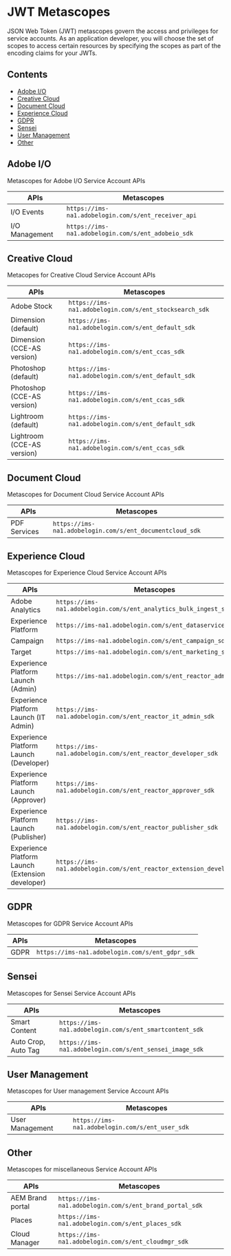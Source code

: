 # JWT Metascopes

JSON Web Token (JWT) metascopes govern the access and privileges for service accounts. As an application developer, you will choose the set of scopes to access certain resources by specifying the scopes as part of the encoding claims for your JWTs.

<!-- doctoc command: doctoc . --title "## Contents" --entryprefix 1. --gitlab --maxlevel 3 -->

<!-- START doctoc generated TOC please keep comment here to allow auto update -->
<!-- DON'T EDIT THIS SECTION, INSTEAD RE-RUN doctoc TO UPDATE -->
## Contents

- [Adobe I/O](#adobe-io)
- [Creative Cloud](#creative-cloud)
- [Document Cloud](#document-cloud)
- [Experience Cloud](#experience-cloud)
- [GDPR](#gdpr)
- [Sensei](#sensei)
- [User Management](#user-management)
- [Other](#other)
<!-- END doctoc generated TOC please keep comment here to allow auto update -->

## Adobe I/O
Metascopes for Adobe I/O Service Account APIs

APIs | Metascopes
---|---
I/O Events | ``https://ims-na1.adobelogin.com/s/ent_receiver_api``
I/O Management | ``https://ims-na1.adobelogin.com/s/ent_adobeio_sdk``


## Creative Cloud
Metacopes for Creative Cloud Service Account APIs

APIs | Metascopes
---|---
Adobe Stock | ``https://ims-na1.adobelogin.com/s/ent_stocksearch_sdk``
Dimension (default) | ``https://ims-na1.adobelogin.com/s/ent_default_sdk`` 
Dimension (CCE-AS version) | ``https://ims-na1.adobelogin.com/s/ent_ccas_sdk``
Photoshop (default) |  ``https://ims-na1.adobelogin.com/s/ent_default_sdk`` 
Photoshop (CCE-AS version) | ``https://ims-na1.adobelogin.com/s/ent_ccas_sdk``
Lightroom (default) |  ``https://ims-na1.adobelogin.com/s/ent_default_sdk`` 
Lightroom (CCE-AS version) | ``https://ims-na1.adobelogin.com/s/ent_ccas_sdk``


## Document Cloud
Metascopes for Document Cloud Service Account APIs

APIs | Metascopes
---- | ----
PDF Services | ``https://ims-na1.adobelogin.com/s/ent_documentcloud_sdk``

## Experience Cloud
Metascopes for Experience Cloud Service Account APIs

APIs | Metascopes
---|---
Adobe Analytics | ``https://ims-na1.adobelogin.com/s/ent_analytics_bulk_ingest_sdk``
Experience Platform | ``https://ims-na1.adobelogin.com/s/ent_dataservices_sdk``
Campaign | ``https://ims-na1.adobelogin.com/s/ent_campaign_sdk``
Target | ``https://ims-na1.adobelogin.com/s/ent_marketing_sdk``
Experience Platform Launch (Admin) | ``https://ims-na1.adobelogin.com/s/ent_reactor_admin_sdk``
Experience Platform Launch (IT Admin) | ``https://ims-na1.adobelogin.com/s/ent_reactor_it_admin_sdk``
Experience Platform Launch (Developer) | ``https://ims-na1.adobelogin.com/s/ent_reactor_developer_sdk``
Experience Platform Launch (Approver) | ``https://ims-na1.adobelogin.com/s/ent_reactor_approver_sdk``
Experience Platform Launch (Publisher) | ``https://ims-na1.adobelogin.com/s/ent_reactor_publisher_sdk``
Experience Platform Launch (Extension developer) | ``https://ims-na1.adobelogin.com/s/ent_reactor_extension_developer_sdk``

## GDPR
Metascopes for GDPR Service Account APIs

APIs | Metascopes
---|---
GDPR | ``https://ims-na1.adobelogin.com/s/ent_gdpr_sdk``


## Sensei 
Metascopes for Sensei Service Account APIs

APIs | Metascopes
---|---
Smart Content | ``https://ims-na1.adobelogin.com/s/ent_smartcontent_sdk``
Auto Crop, Auto Tag | ``https://ims-na1.adobelogin.com/s/ent_sensei_image_sdk``


## User Management
Metascopes for User management Service Account APIs

APIs | Metascopes
---|---
User Management | ``https://ims-na1.adobelogin.com/s/ent_user_sdk``

## Other
Metascopes for miscellaneous Service Account APIs

APIs | Metascopes
---- | ----
AEM Brand portal | ``https://ims-na1.adobelogin.com/s/ent_brand_portal_sdk``
Places | ``https://ims-na1.adobelogin.com/s/ent_places_sdk``
Cloud Manager | ``https://ims-na1.adobelogin.com/s/ent_cloudmgr_sdk``


